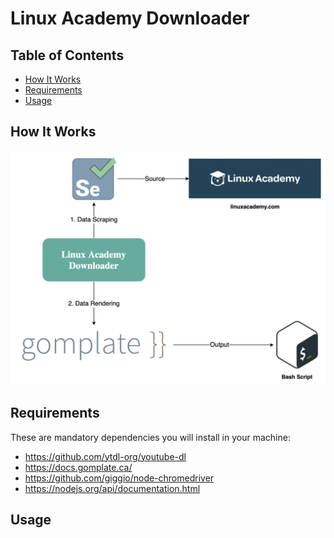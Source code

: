 # Linux Academy Downloader

## Table of Contents

<!-- START doctoc generated TOC please keep comment here to allow auto update -->
<!-- DON'T EDIT THIS SECTION, INSTEAD RE-RUN doctoc TO UPDATE -->

- [How It Works](#how-it-works)
- [Requirements](#requirements)
- [Usage](#usage)

<!-- END doctoc generated TOC please keep comment here to allow auto update -->

## How It Works

<div align="center"><img src="assets/linux-academy-downloader.png" width="800"></div>

## Requirements

These are mandatory dependencies you will install in your machine:

- <https://github.com/ytdl-org/youtube-dl>
- <https://docs.gomplate.ca/>
- <https://github.com/giggio/node-chromedriver>
- <https://nodejs.org/api/documentation.html>

## Usage
